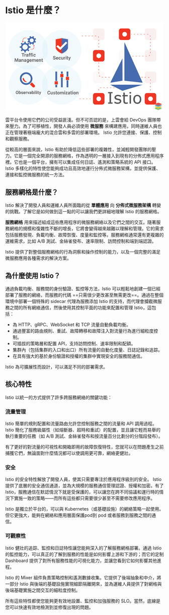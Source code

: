 # Istio 是什麼？

![](./assets/xenonstack-what-is-istio.webp)

雲平台令使用它們的公司受益匪淺。但不可否認的是，上雲會給 DevOps 團隊帶來壓力。為了可移植性，開發人員必須使用 **微服務** 來構建應用，同時運維人員也正在管理著極端龐大的混合雲和多雲的部署環境。 Istio 允許您連接、保護、控制和觀察服務。

從較高的層面來說，Istio 有助於降低這些部署的複雜性，並減輕開發團隊的壓力。它是一個完全開源的服務網格，作為透明的一層接入到現有的分佈式應用程序裡。它也是一個平台，擁有可以集成任何日誌、遙測和策略系統的 API 接口。 Istio 多樣化的特性使您能夠成功且高效地運行分佈式微服務架構，並提供保護、連接和監控微服務的統一方法。

## 服務網格是什麼？

Istio 解決了開發人員和運維人員所面臨的從 **單體應用** 向 **分佈式微服務架構** 轉變的挑戰。了解它是如何做到這一點的可以讓我們更詳細地理解 Istio 的服務網格。

**服務網格** 用來描述組成這些應用程序的微服務網絡以及它們之間的交互。隨著服務網格的規模和復雜性不斷的增長，它將會變得越來越難以理解和管理。它的需求包括服務發現、負載均衡、故障恢復、度量和監控等。服務網格通常還有更複雜的運維需求，比如 A/B 測試、金絲雀發布、速率限制、訪問控制和端到端認證。

Istio 提供了對整個服務網格的行為洞察和操作控制的能力，以及一個完整的滿足微服務應用各種需求的解決方案。

## 為什麼使用 Istio？

通過負載均衡、服務間的身份驗證、監控等方法，Istio 可以輕鬆地創建一個已經部署了服務的網絡，而服務的代碼 ==只需很少更改甚至無需更改==。通過在整個環境中部署一個特殊的 sidecar 代理為服務添加 Istio 的支持，而代理會攔截微服務之間的所有網絡通信，然後使用其控制平面的功能來配置和管理 Istio，這包括：

- 為 HTTP、gRPC、WebSocket 和 TCP 流量自動負載均衡。
- 通過豐富的路由規則、重試、故障轉移和故障注入對流量行為進行細粒度控制。
- 可插拔的策略層和配置 API，支持訪問控制、速率限制和配額。
- 集群內（包括集群的入口和出口）所有流量的自動化度量、日誌記錄和追踪。
- 在具有強大的基於身份驗證和授權的集群中實現安全的服務間通信。

Istio 為可擴展性而設計，可以滿足不同的部署需求。

## 核心特性

Istio 以統一的方式提供了許多跨服務網絡的關鍵功能：

### 流量管理

Istio 簡單的規則配置和流量路由允許您控制服務之間的流量和 API 調用過程。 Istio 簡化了服務級屬性（如熔斷器、超時和重試）的配置，並且讓它輕而易舉的執行重要的任務（如 A/B 測試、金絲雀發布和按流量百分比劃分的分階段發布）。

有了更好的對流量的可視性和開箱即用的故障恢復特性，您就可以在問題產生之前捕獲它們，無論面對什麼情況都可以使調用更可靠，網絡更健壯。

### 安全

Istio 的安全特性解放了開發人員，使其只需要專注於應用程序級別的安全。 Istio 提供了底層的安全通信通道，並為大規模的服務通信管理認證、授權和加密。有了 Istio，服務通信在默認情況下就是受保護的，可以讓您在跨不同協議和運行時的情況下實施一致的策略——而所有這些都只需要很少甚至不需要修改應用程序。

Istio 是獨立於平台的，可以與 Kubernetes（或基礎設施）的網絡策略一起使用。但它更強大，能夠在網絡和應用層面保護pod到 pod 或者服務到服務之間的通信。

### 可觀察性

Istio 健壯的追踪、監控和日誌特性讓您能夠深入的了解服務網格部署。通過 Istio 的監控能力，可以真正的了解到服務的性能是如何影響上游和下游的；而它的定制 Dashboard 提供了對所有服務性能的可視化能力，並讓您看到它如何影響其他進程。

Istio 的 Mixer 組件負責策略控制和遙測數據收集。它提供了後端抽象和中介，將一部分 Istio 與後端的基礎設施實現細節隔離開來，並為運維人員提供了對網格與後端基礎實施之間交互的細粒度控制。

所有這些特性都使您能夠更有效地設置、監控和加強服務的 SLO。當然，底線是您可以快速有效地檢測到並修復出現的問題。